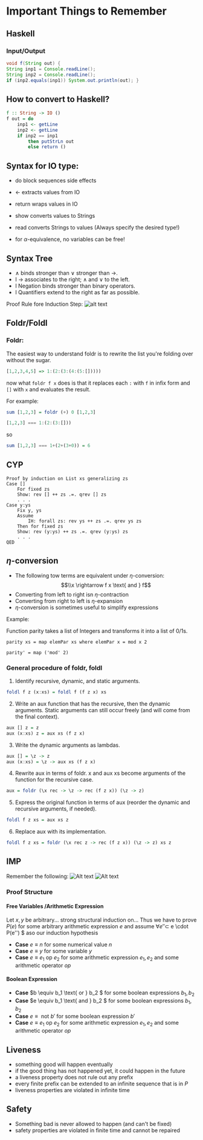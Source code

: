 # Important Things to Remember
## Haskell
### Input/Output

````Java
void f(String out) {
String inp1 = Console.readLine();
String inp2 = Console.readLine();
if (inp2.equals(inp1)) System.out.println(out); }
```` 

## How to convert to Haskell?
````Haskell
f :: String -> IO ()
f out = do
    inp1 <- getLine
    inp2 <- getLine
    if inp2 == inp1
        then putStrLn out
        else return ()
````
## Syntax for IO type:
- do block sequences side effects
- <- extracts values from IO
- return wraps values in IO

- show converts values to Strings
- read converts Strings to values (Always specify the desired type!)
- for $\alpha$-equivalence, no variables can be free!

## Syntax Tree
- $\land$ binds stronger than $\lor$ stronger than $\rightarrow$.
- I $\rightarrow$ associates to the right; $\land$ and $\lor$ to the left.
- I Negation binds stronger than binary operators.
- I Quantifiers extend to the right as far as possible.

Proof Rule fore Induction Step:
![alt text](assets/induction-step-tree.png "Induction Step Tree")

## Foldr/Foldl
### Foldr:
The easiest way to understand foldr is to rewrite the list you're folding over without the sugar.
````Haskell
[1,2,3,4,5] => 1:(2:(3:(4:(5:[]))))
````
now what `foldr f x` does is that it replaces each `:` with `f` in infix form and `[]` with `x` and evaluates the result.

For example:
````Haskell
sum [1,2,3] = foldr (+) 0 [1,2,3]

[1,2,3] === 1:(2:(3:[]))
````
so
````Haskell
sum [1,2,3] === 1+(2+(3+0)) = 6
````

## CYP
```CYP
Proof by induction on List xs generalizing zs
Case []
    For fixed zs
    Show: rev [] ++ zs .=. qrev [] zs
    . . .
Case y:ys
    Fix y, ys
    Assume
        IH: forall zs: rev ys ++ zs .=. qrev ys zs
    Then for fixed zs
    Show: rev (y:ys) ++ zs .=. qrev (y:ys) zs
    . . .
QED
```

## $\eta$-conversion
- The following tow terms are equivalent under $\eta$-conversion:
$$\\x \rightarrow f x  \text{ and } f$$
- Converting from left to right isn $\eta$-contraction
- Converting from right to left is $\eta$-expansion
- $\eta$-conversion is sometimes useful to simplify expressions

Example:

Function parity takes a list of Integers and transforms it into a list of
0/1s.

`parity xs = map elemPar xs where elemPar x = mod x 2`

`parity' = map ('mod' 2)`

### General procedure of foldr, foldl
1. Identify recursive, dynamic, and static arguments.
````Haskell
foldl f z (x:xs) = foldl f (f z x) xs
````
2. Write an aux function that has the recursive, then the dynamic arguments. Static
arguments can still occur freely (and will come from the final context).
````Haskell
aux [] z = z
aux (x:xs) z = aux xs (f z x)
````
3. Write the dynamic arguments as lambdas.
````Haskell
aux [] = \z -> z
aux (x:xs) = \z -> aux xs (f z x)
````
4. Rewrite aux in terms of foldr. x and aux xs become arguments of the function for the
recursive case.
````Haskell
aux = foldr (\x rec -> \z -> rec (f z x)) (\z -> z)
````
5. Express the original function in terms of aux (reorder the dynamic and recursive
arguments, if needed).
````Haskell
foldl f z xs = aux xs z
````
6. Replace aux with its implementation.
````Haskell
foldl f z xs = foldr (\x rec z -> rec (f z x)) (\z -> z) xs z
````

## IMP
Remember the following:
![Alt text](assets/substitution-rule.png)
![Alt text](assets/free-variable.png)

### Proof Structure
#### Free Variables /Arithmetic Expression
Let $x, y$ be arbitrary... strong structural induction on... Thus we have to prove $P(e)$ for some arbitrary arithmetic expression $e$ and assume $\forall e'' \subset$ e \cdot P(e'') $ aso our induction hypothesis
- **Case** $e \equiv n$ for some numerical value $n$
- **Case** $e \equiv y$ for some variable $y$
- **Case** $e \equiv e_1 \text{ op } e_2$ for some arithmetic expression $e_1, e_2$ and some arithmetic operator $op$

#### Boolean Expression
- **Case** $b \equiv b_1 \text{ or } b_2 $ for some boolean expressions $b_1, b_2$
- **Case** $e \equiv b_1 \text{ and } b_2 $ for some boolean expressions $b_1, b_2$
- **Case** $e \equiv \text{ not } b'$ for some boolean expression $b'$
- **Case** $e \equiv e_1 \text{ op } e_2$ for some arithmetic expression $e_1, e_2$ and some arithmetic operator $op$


## Liveness
- something good will happen eventually
- if the good thing has not happened yet, it could happen in the future
- a liveness property does not rule out any prefix
- every finite prefix can be extended to an infinite sequence that is in $P$
- liveness properties are violated in infinite time

## Safety 
- Something bad is never allowed to happen (and can't be fixed)
- safety properties are violated in finite time and cannot be repaired

